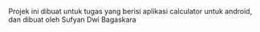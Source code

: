 Projek ini dibuat untuk tugas yang berisi aplikasi calculator untuk android,
dan dibuat oleh Sufyan Dwi Bagaskara